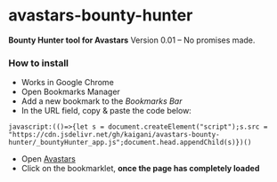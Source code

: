 # avastars-bounty-hunter
**Bounty Hunter tool for Avastars**
Version 0.01 – No promises made.

### How to install
- Works in Google Chrome
- Open Bookmarks Manager
- Add a new bookmark to the *Bookmarks Bar*
- In the URL field, copy & paste the code below:
```
javascript:(()=>{let s = document.createElement("script");s.src = "https://cdn.jsdelivr.net/gh/kaigani/avastars-bounty-hunter/_bountyHunter_app.js";document.head.appendChild(s)})()
```
- Open [Avastars](https://avastars.io/)
- Click on the bookmarklet, **once the page has completely loaded**
